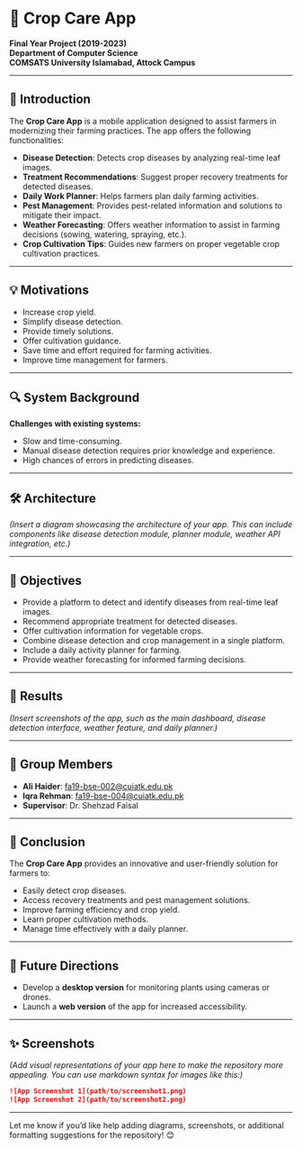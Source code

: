 # 🌾 Crop Care App  
**Final Year Project (2019-2023)**  
**Department of Computer Science**  
**COMSATS University Islamabad, Attock Campus**

---

## 📖 Introduction  
The **Crop Care App** is a mobile application designed to assist farmers in modernizing their farming practices. The app offers the following functionalities:  

- **Disease Detection**: Detects crop diseases by analyzing real-time leaf images.  
- **Treatment Recommendations**: Suggest proper recovery treatments for detected diseases.  
- **Daily Work Planner**: Helps farmers plan daily farming activities.  
- **Pest Management**: Provides pest-related information and solutions to mitigate their impact.  
- **Weather Forecasting**: Offers weather information to assist in farming decisions (sowing, watering, spraying, etc.).  
- **Crop Cultivation Tips**: Guides new farmers on proper vegetable crop cultivation practices.  

---

## 💡 Motivations  
- Increase crop yield.  
- Simplify disease detection.  
- Provide timely solutions.  
- Offer cultivation guidance.  
- Save time and effort required for farming activities.  
- Improve time management for farmers.

---

## 🔍 System Background  
**Challenges with existing systems:**  
- Slow and time-consuming.  
- Manual disease detection requires prior knowledge and experience.  
- High chances of errors in predicting diseases.  

---

## 🛠️ Architecture  
*(Insert a diagram showcasing the architecture of your app. This can include components like disease detection module, planner module, weather API integration, etc.)*  

---

## 🎯 Objectives  
- Provide a platform to detect and identify diseases from real-time leaf images.  
- Recommend appropriate treatment for detected diseases.  
- Offer cultivation information for vegetable crops.  
- Combine disease detection and crop management in a single platform.  
- Include a daily activity planner for farming.  
- Provide weather forecasting for informed farming decisions.  

---

## 📸 Results  
*(Insert screenshots of the app, such as the main dashboard, disease detection interface, weather feature, and daily planner.)*  

---

## 🤝 Group Members  
- **Ali Haider**: [fa19-bse-002@cuiatk.edu.pk](mailto:fa19-bse-002@cuiatk.edu.pk)  
- **Iqra Rehman**: [fa19-bse-004@cuiatk.edu.pk](mailto:fa19-bse-004@cuiatk.edu.pk)  
- **Supervisor**: Dr. Shehzad Faisal  

---

## 🚀 Conclusion  
The **Crop Care App** provides an innovative and user-friendly solution for farmers to:  
- Easily detect crop diseases.  
- Access recovery treatments and pest management solutions.  
- Improve farming efficiency and crop yield.  
- Learn proper cultivation methods.  
- Manage time effectively with a daily planner.  

---

## 🔮 Future Directions  
- Develop a **desktop version** for monitoring plants using cameras or drones.  
- Launch a **web version** of the app for increased accessibility.  

---

## ✨ Screenshots  
*(Add visual representations of your app here to make the repository more appealing. You can use markdown syntax for images like this:)*  
```markdown
![App Screenshot 1](path/to/screenshot1.png)  
![App Screenshot 2](path/to/screenshot2.png)
```

---

Let me know if you’d like help adding diagrams, screenshots, or additional formatting suggestions for the repository! 😊
